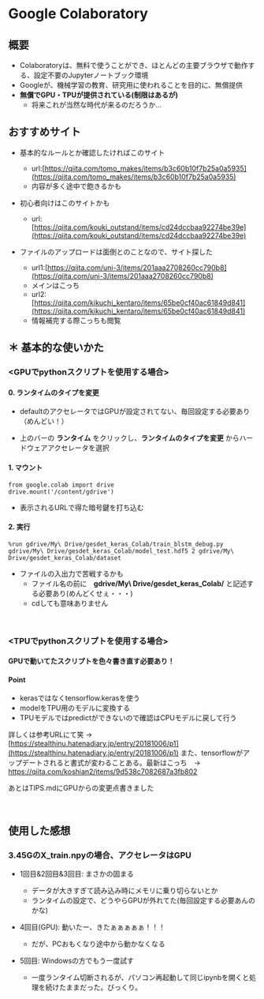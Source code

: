 # Google Colaboratory
## 概要
- Colaboratoryは、無料で使うことができ、ほとんどの主要ブラウザで動作する、設定不要のJupyterノートブック環境
- Googleが、機械学習の教育、研究用に使われることを目的に、無償提供
- __無償でGPU・TPUが提供されている(制限はあるが)__
    - 将来これが当然な時代が来るのだろうか...

## おすすめサイト
- 基本的なルールとか確認したければこのサイト
    - url:[https://qiita.com/tomo_makes/items/b3c60b10f7b25a0a5935](https://qiita.com/tomo_makes/items/b3c60b10f7b25a0a5935)
    - 内容が多く途中で飽きるかも

- 初心者向けはこのサイトかも
    - url:[https://qiita.com/kouki_outstand/items/cd24dccbaa92274be39e](https://qiita.com/kouki_outstand/items/cd24dccbaa92274be39e)

- ファイルのアップロードは面倒とのことなので、サイト探した
    - url1:[https://qiita.com/uni-3/items/201aaa2708260cc790b8](https://qiita.com/uni-3/items/201aaa2708260cc790b8)
    - メインはこっち
    - url2:[https://qiita.com/kikuchi_kentaro/items/65be0cf40ac61849d841](https://qiita.com/kikuchi_kentaro/items/65be0cf40ac61849d841)
    - 情報補完する際こっちも閲覧

## ＊ 基本的な使いかた
### <GPUでpythonスクリプトを使用する場合>
#### 0. ランタイムのタイプを変更

- defaultのアクセレータではGPUが設定されてない、毎回設定する必要あり（めんどい！）

- 上のバーの __ランタイム__ をクリックし、__ランタイムのタイプを変更__ からハードウェアアクセレータを選択

#### 1. マウント
```
from google.colab import drive
drive.mount('/content/gdrive')
```

- 表示されるURLで得た暗号鍵を打ち込む

#### 2. 実行
```
%run gdrive/My\ Drive/gesdet_keras_Colab/train_blstm_debug.py gdrive/My\ Drive/gesdet_keras_Colab/model_test.hdf5 2 gdrive/My\ Drive/gesdet_keras_Colab/dataset
```

- ファイルの入出力で苦戦するかも
    - ファイル名の前に　**gdrive/My\ Drive/gesdet_keras_Colab/** と記述する必要あり(めんどくせぇ・・・)
    - cdしても意味ありません

<br>

### <TPUでpythonスクリプトを使用する場合>
#### GPUで動いてたスクリプトを色々書き直す必要あり！
#### Point
- kerasではなくtensorflow.kerasを使う
- modelをTPU用のモデルに変換する
- TPUモデルではpredictができないので確認はCPUモデルに戻して行う

詳しくは参考URLにて笑 → [https://stealthinu.hatenadiary.jp/entry/20181006/p1](https://stealthinu.hatenadiary.jp/entry/20181006/p1)
また、tensorflowがアップデートされると書式が変わることある。最新はこっち　→ https://qiita.com/koshian2/items/9d538c7082687a3fb802

あとはTIPS.mdにGPUからの変更点書きました

<br>

## 使用した感想
### 3.45GのX_train.npyの場合、アクセレータはGPU
- 1回目&2回目&3回目: まさかの固まる
    - データが大きすぎて読み込み時にメモリに乗り切らないとか
    - ランタイムの設定で、どうやらGPUが外れてた(毎回設定する必要あんのかな)

- 4回目(GPU): 動いたー、きたぁぁぁぁぁ！！！ 
    - だが、PCおもくなり途中から動かなくなる

- 5回目: Windowsの方でもう一度試す
    - 一度ランタイム切断されるが、パソコン再起動して同じipynbを開くと処理を続けたままだった。びっくり。